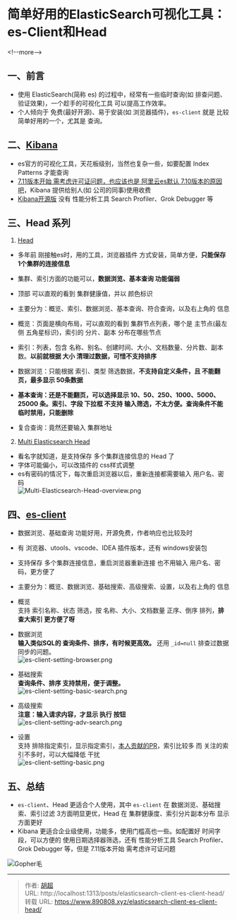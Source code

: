 # 简单好用的ElasticSearch可视化工具：es-Client和Head


&lt;!--more--&gt;

## 一、前言
- 使用 ElasticSearch(简称 es) 的过程中，经常有一些临时查询(如 排查问题、验证效果)，一个趁手的可视化工具 可以提高工作效率。
- 个人倾向于 免费(最好开源)、易于安装(如 浏览器插件)，`es-client` 就是 比较简单好用的一个，尤其是 查询。

## 二、[Kibana](https://www.elastic.co/cn/downloads/past-releases#kibana)
- es官方的可视化工具，天花板级别，当然也复杂一些，如要配置 Index Patterns 才能查询
- [7.11版本开始 需考虑许可证问题，也应该也是 阿里云es默认 7.10版本的原因吧](https://www.oschina.net/news/201376)，Kibana 提供给别人(如 公司的同事)使用收费
- [Kibana开源版](https://www.elastic.co/cn/downloads/past-releases#kibana-oss) 没有 性能分析工具 Search Profiler、Grok Debugger 等

## 三、Head 系列
1. [Head](https://github.com/mobz/elasticsearch-head)
- 多年前 刚接触es时，用的工具，浏览器插件 方式安装，简单方便，**只能保存 1个集群的连接信息**
- 集群、索引方面的功能可以，**数据浏览、基本查询 功能偏弱**
- 顶部 可以直观的看到 集群健康值，并以 颜色标识
- 主要分为：概览、索引、数据浏览、基本查询、符合查询，以及右上角的 信息

- 概览：页面是横向布局，可以直观的看到 集群节点列表，哪个是 主节点(最左侧 五角星标识)，索引的 分片、副本 分布在哪些节点
- 索引：列表，包含 名称、别名、创建时间、大小、文档数量、分片数、副本数。**以前就根据 大小 清理过数据，可惜不支持排序**
- 数据浏览：只能根据 索引、类型 筛选数据，**不支持自定义条件，且 不能翻页，最多显示 50条数据**
- **基本查询：还是不能翻页，可以选择显示 10、50、250、1000、5000、25000 条。索引、字段 下拉框 不支持 输入筛选，不太方便。查询条件不能 临时禁用，只能删除**
- 复合查询：竟然还要输入 集群地址

2. [Multi Elasticsearch Head](https://github.com/vorapoap/elasticsearch-head-chrome)
- 看名字就知道，是支持保存 多个集群连接信息的 Head 了
- 字体可能偏小，可以改插件的 css样式调整
- es有密码的情况下，每次重启浏览器以后，重新连接都需要输入 用户名、密码  
![Multi-Elasticsearch-Head-overview.png](https://img.890808.xyz/file/javalover123/2023/08/Multi-Elasticsearch-Head-overview.png)

## 四、[es-client](https://gitee.com/qiaoshengda/es-client)
- 数据浏览、基础查询 功能好用，开源免费，作者响应也比较及时
- 有 浏览器、utools、vscode、IDEA 插件版本，还有 windows安装包
- 支持保存 多个集群连接信息，重启浏览器重新连接 也不用输入 用户名、密码，更方便了
- 主要分为：概览、数据浏览、基础搜索、高级搜索、设置，以及右上角的 信息

- 概览  
支持 索引名称、状态 筛选，按 名称、大小、文档数量 正序、倒序 排列，**排查大索引 更方便了呀**

- 数据浏览  
**输入类似SQL的 查询条件、排序，有时候更高效。** 还用 `_id=null` 排查过数据同步的问题。  
![es-client-setting-browser.png](https://img.890808.xyz/file/javalover123/2023/08/es-client-setting-browser.png)

- 基础搜索  
**查询条件、排序 支持禁用，便于调整。**  
![es-client-setting-basic-search.png](https://img.890808.xyz/file/javalover123/2023/08/es-client-setting-basic-search.png)

- 高级搜索  
**注意：输入请求内容，才显示 执行 按钮**  
![es-client-setting-adv-search.png](https://img.890808.xyz/file/javalover123/2023/08/es-client-setting-adv-search.png)

- 设置  
支持 排除指定索引，显示指定索引，[本人贡献的PR](https://gitee.com/qiaoshengda/es-client/pulls/2)，索引比较多 而 关注的索引不多时，可以大幅降低 干扰  
![es-client-setting-basic.png](https://img.890808.xyz/file/javalover123/2023/08/es-client-setting-basic.png)

## 五、总结
- `es-client`、Head 更适合个人使用，其中 `es-client` 在 数据浏览、基础搜索、索引过滤 3方面明显更优，Head 在 集群健康度、索引分片副本分布 显示方面更好
- Kibana 更适合企业级使用，功能多，使用门槛高也一些。如配置好 时间字段，可以方便的 使用日期选择器筛选，还有 性能分析工具 Search Profiler、Grok Debugger 等，但是 7.11版本开始 需考虑许可证问题


![Gopher毛](https://blog.huchao.vip/picx-images-hosting/blog/%E5%85%AC%E4%BC%97%E5%8F%B7.58h8ppzfbd.webp)


---

> 作者: [胡超](https://github.com/mao888)  
> URL: http://localhost:1313/posts/elasticsearch-client-es-client-head/  
> 转载 URL: https://www.890808.xyz/elasticsearch-client-es-client-head/
